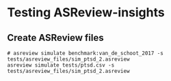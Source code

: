 # Testing ASReview-insights

## Create ASReview files

```
# asreview simulate benchmark:van_de_schoot_2017 -s tests/asreview_files/sim_ptsd_2.asreview
asreview simulate tests/ptsd.csv -s tests/asreview_files/sim_ptsd_2.asreview
```
